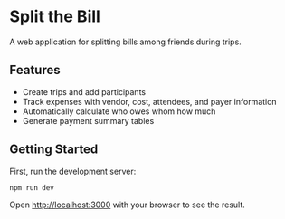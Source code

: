 # Split the Bill

A web application for splitting bills among friends during trips.

## Features

- Create trips and add participants
- Track expenses with vendor, cost, attendees, and payer information
- Automatically calculate who owes whom how much
- Generate payment summary tables

## Getting Started

First, run the development server:

```bash
npm run dev
```

Open [http://localhost:3000](http://localhost:3000) with your browser to see the result.
